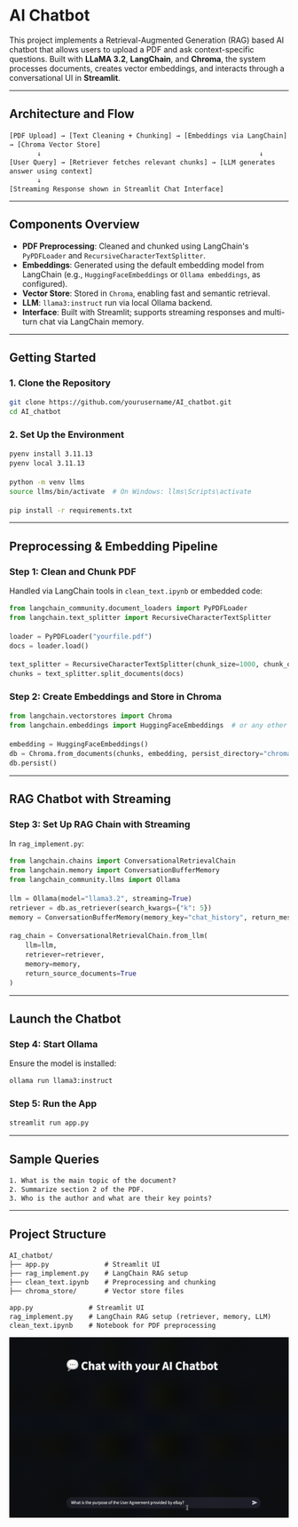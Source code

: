 # AI Chatbot

This project implements a Retrieval-Augmented Generation (RAG) based AI chatbot that allows users to upload a PDF and ask context-specific questions. Built with **LLaMA 3.2**, **LangChain**, and **Chroma**, the system processes documents, creates vector embeddings, and interacts through a conversational UI in **Streamlit**.

---

## Architecture and Flow

```
[PDF Upload] → [Text Cleaning + Chunking] → [Embeddings via LangChain] → [Chroma Vector Store]
       ↓                                                       ↓
[User Query] → [Retriever fetches relevant chunks] → [LLM generates answer using context]
       ↓
[Streaming Response shown in Streamlit Chat Interface]
```

---

## Components Overview

- **PDF Preprocessing**: Cleaned and chunked using LangChain's `PyPDFLoader` and `RecursiveCharacterTextSplitter`.
- **Embeddings**: Generated using the default embedding model from LangChain (e.g., `HuggingFaceEmbeddings` or `Ollama embeddings`, as configured).
- **Vector Store**: Stored in `Chroma`, enabling fast and semantic retrieval.
- **LLM**: `llama3:instruct` run via local Ollama backend.
- **Interface**: Built with Streamlit; supports streaming responses and multi-turn chat via LangChain memory.

---

## Getting Started

### 1. Clone the Repository

```bash
git clone https://github.com/yourusername/AI_chatbot.git
cd AI_chatbot
```

### 2. Set Up the Environment

```bash
pyenv install 3.11.13
pyenv local 3.11.13

python -m venv llms
source llms/bin/activate  # On Windows: llms\Scripts\activate

pip install -r requirements.txt
```

---

## Preprocessing & Embedding Pipeline

### Step 1: Clean and Chunk PDF

Handled via LangChain tools in `clean_text.ipynb` or embedded code:

```python
from langchain_community.document_loaders import PyPDFLoader
from langchain.text_splitter import RecursiveCharacterTextSplitter

loader = PyPDFLoader("yourfile.pdf")
docs = loader.load()

text_splitter = RecursiveCharacterTextSplitter(chunk_size=1000, chunk_overlap=100)
chunks = text_splitter.split_documents(docs)
```

### Step 2: Create Embeddings and Store in Chroma

```python
from langchain.vectorstores import Chroma
from langchain.embeddings import HuggingFaceEmbeddings  # or any other supported

embedding = HuggingFaceEmbeddings()
db = Chroma.from_documents(chunks, embedding, persist_directory="chroma_store")
db.persist()
```

---

## RAG Chatbot with Streaming

### Step 3: Set Up RAG Chain with Streaming

In `rag_implement.py`:

```python
from langchain.chains import ConversationalRetrievalChain
from langchain.memory import ConversationBufferMemory
from langchain_community.llms import Ollama

llm = Ollama(model="llama3.2", streaming=True)
retriever = db.as_retriever(search_kwargs={"k": 5})
memory = ConversationBufferMemory(memory_key="chat_history", return_messages=True)

rag_chain = ConversationalRetrievalChain.from_llm(
    llm=llm,
    retriever=retriever,
    memory=memory,
    return_source_documents=True
)
```

---

## Launch the Chatbot

### Step 4: Start Ollama

Ensure the model is installed:

```bash
ollama run llama3:instruct
```

### Step 5: Run the App

```bash
streamlit run app.py
```

---

## Sample Queries

```text
1. What is the main topic of the document?
2. Summarize section 2 of the PDF.
3. Who is the author and what are their key points?
```

---

## Project Structure

```
AI_chatbot/
├── app.py              # Streamlit UI
├── rag_implement.py    # LangChain RAG setup
├── clean_text.ipynb    # Preprocessing and chunking
├── chroma_store/       # Vector store files
```


```
app.py              # Streamlit UI
rag_implement.py    # LangChain RAG setup (retriever, memory, LLM)
clean_text.ipynb    # Notebook for PDF preprocessing
```

![Demo](demo.gif)
